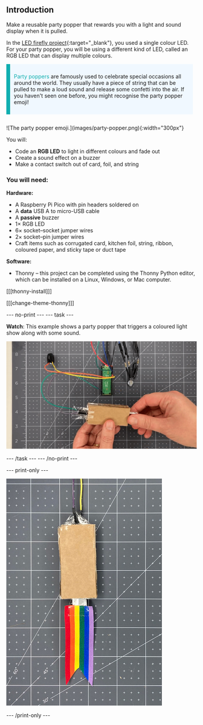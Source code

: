 ## Introduction

Make a reusable party popper that rewards you with a light and sound display when it is pulled.

In the [LED firefly project](https://projects.raspberrypi.org/en/projects/led-firefly){:target="_blank"}, you used a single colour LED. For your party popper, you will be using a different kind of LED, called an RGB LED that can display multiple colours.

<div style="display: flex; flex-wrap: wrap">
<div style="flex-basis: 200px; flex-grow: 1; margin-right: 10px;">
<div style="border-left: solid; border-width:10px; border-color: #0faeb0; background-color: aliceblue; padding: 10px; display:flex; margin-bottom: 27px;"><p><span style="color: #0faeb0">Party poppers</span> are famously used to celebrate special occasions all around the world. They usually have a piece of string that can be pulled to make a loud sound and release some confetti into the air. If you haven't seen one before, you might recognise the party popper emoji!</p>
</div>
<div>
![The party popper emoji.](images/party-popper.png){:width="300px"}
</div>
</div>
</div>

You will:

+ Code an **RGB LED** to light in different colours and fade out 
+ Create a sound effect on a buzzer
+ Make a contact switch out of card, foil, and string

### You will need:

**Hardware:**
+ A Raspberry Pi Pico with pin headers soldered on  
+ A **data** USB A to micro-USB cable
+ A **passive** buzzer
+ 1× RGB LED 
+ 6× socket–socket jumper wires
+ 2× socket–pin jumper wires 
+ Craft items such as corrugated card, kitchen foil, string, ribbon, coloured paper, and sticky tape or duct tape

**Software:**
+ Thonny – this project can be completed using the Thonny Python editor, which can be installed on a Linux, Windows, or Mac computer.

[[[thonny-install]]]

[[[change-theme-thonny]]]


--- no-print ---
--- task ---
  
**Watch**: This example shows a party popper that triggers a coloured light show along with some sound. 

![A small piece of foil is pulled out of the popper switch and an LED lights up and a sound plays.](images/full-popper-test.gif)

--- /task ---
--- /no-print ---

--- print-only ---

![A party popper made from cardboard with a ribbon tail.](images/add-ribbon.jpg)

--- /print-only ---
